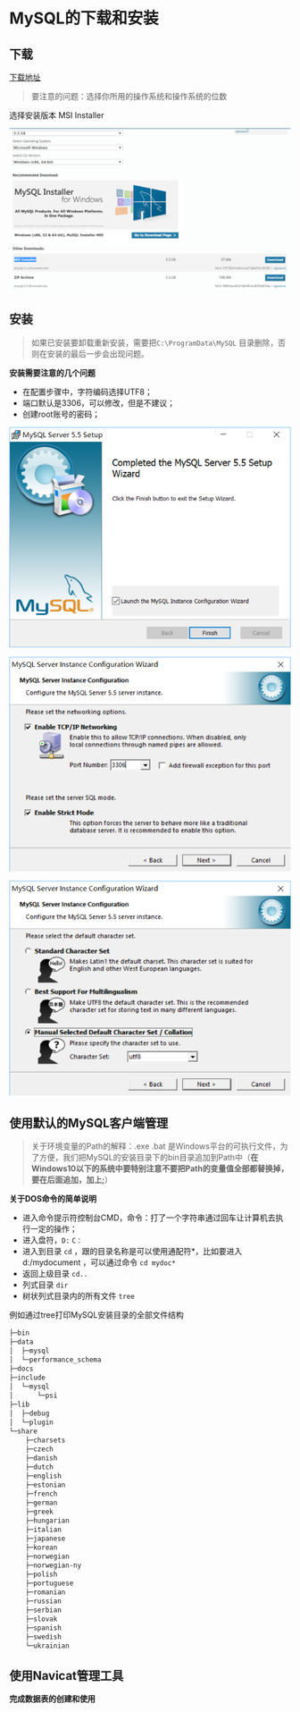 # MySQL的下载和安装

## 下载

[下载地址](https://dev.mysql.com/downloads/mysql/)

> 要注意的问题：选择你所用的操作系统和操作系统的位数

选择安装版本 MSI Installer

![](/assets/001.png)

## 安装

> 如果已安装要卸载重新安装，需要把`C:\ProgramData\MySQL` 目录删除，否则在安装的最后一步会出现问题。

**安装需要注意的几个问题**

- 在配置步骤中，字符编码选择UTF8；
- 端口默认是3306，可以修改，但是不建议；
- 创建root账号的密码；

![](/assets/002.png)

![](/assets/003.png)

![](/assets/004.png)

## 使用默认的MySQL客户端管理

> 关于环境变量的Path的解释：.exe .bat 是Windows平台的可执行文件，为了方便，我们把MySQL的安装目录下的bin目录追加到Path中（**在Windows10以下的系统中要特别注意不要把Path的变量值全部都替换掉，要在后面追加，加上;**）

**关于DOS命令的简单说明**

- 进入命令提示符控制台CMD，命令：打了一个字符串通过回车让计算机去执行一定的操作；
- 进入盘符，`D:` `C：`
- 进入到目录 `cd` ，跟的目录名称是可以使用通配符*，比如要进入 d:/mydocument ，可以通过命令 `cd mydoc*`
- 返回上级目录 `cd..`
- 列式目录 `dir`
- 树状列式目录内的所有文件 `tree`

例如通过tree打印MySQL安装目录的全部文件结构


    ├─bin
    ├─data
    │  ├─mysql
    │  └─performance_schema
    ├─docs
    ├─include
    │  └─mysql
    │      └─psi
    ├─lib
    │  ├─debug
    │  └─plugin
    └─share
        ├─charsets
        ├─czech
        ├─danish
        ├─dutch
        ├─english
        ├─estonian
        ├─french
        ├─german
        ├─greek
        ├─hungarian
        ├─italian
        ├─japanese
        ├─korean
        ├─norwegian
        ├─norwegian-ny
        ├─polish
        ├─portuguese
        ├─romanian
        ├─russian
        ├─serbian
        ├─slovak
        ├─spanish
        ├─swedish
        └─ukrainian




## 使用Navicat管理工具

**完成数据表的创建和使用**





